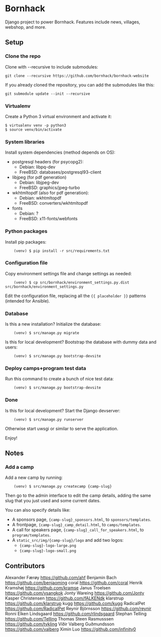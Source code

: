 # Bornhack

Django project to power Bornhack. Features include news, villages, webshop, and more.

## Setup

### Clone the repo
Clone with --recursive to include submodules:

    git clone --recursive https://github.com/bornhack/bornhack-website

If you already cloned the repository, you can add the submodules like this:

    git submodule update --init --recursive

### Virtualenv
Create a Python 3 virtual environment and activate it:
```
$ virtualenv venv -p python3
$ source venv/bin/activate
```

### System libraries
Install system dependencies (method depends on OS):
- postgresql headers (for psycopg2):
  - Debian: libpq-dev
  - FreeBSD: databases/postgresql93-client
- libjpeg (for pdf generation)
  - Debian: libjpeg-dev
  - FreeBSD: graphics/jpeg-turbo
- wkhtmltopdf (also for pdf generation):
  - Debian: wkhtmltopdf
  - FreeBSD: converters/wkhtmltopdf
- fonts
  - Debian: ?
  - FreeBSD: x11-fonts/webfonts

### Python packages
Install pip packages:
```
    (venv) $ pip install -r src/requirements.txt
```

### Configuration file
Copy environment settings file and change settings as needed:
```
    (venv) $ cp src/bornhack/environment_settings.py.dist src/bornhack/environment_settings.py
```

Edit the configuration file, replacing all the ``{{ placeholder }}`` patterns
(intended for Ansible).

### Database
Is this a new installation? Initialize the database:
```
    (venv) $ src/manage.py migrate
```

Is this for local development? Bootstrap the database with dummy data and users:
```
    (venv) $ src/manage.py bootstrap-devsite
```

### Deploy camps+program test data

Run this command to create a bunch of nice test data:

```
    (venv) $ src/manage.py bootstrap-devsite
```


### Done
Is this for local development? Start the Django devserver:
```
    (venv) $ src/manage.py runserver
```

Otherwise start uwsgi or similar to serve the application.

Enjoy!

## Notes

### Add a camp

Add a new camp by running:

```
    (venv) $ src/manage.py createcamp {camp-slug}
```

Then go to the admin interface to edit the camp details, adding the same slug
that you just used and some current dates.

You can also specify details like:

* A sponsors page, `{camp-slug}_sponsors.html`, to `sponsors/templates`.
* A frontpage, `{camp-slug}_camp_detail.html`, to `camps/templates`.
* A call for speakers page, `{camp-slug}_call_for_speakers.html`, to `program/templates`.
* A `static_src/img/{camp-slug}/logo` and add two logos:
    * `{camp-slug}-logo-large.png`
    * `{camp-slug}-logo-small.png`

## Contributors
Alexander Færøy https://github.com/ahf
Benjamin Bach https://github.com/benjaoming
coral https://github.com/coral
Henrik Kramshøj https://github.com/kramse
Janus Troelsen https://github.com/ysangkok
Jonty Wareing https://github.com/Jonty
Kasper Christensen https://github.com/fALKENdk
klarstrup https://github.com/klarstrup
kugg https://github.com/kugg
RadicalPet https://github.com/RadicalPet
Reynir Björnsson https://github.com/reynir
Ronni Elken Lindsgaard https://github.com/rlindsgaard
Stephan Telling https://github.com/Telling
Thomas Steen Rasmusssen https://github.com/tykling
Víðir Valberg Guðmundsson https://github.com/valberg
Ximin Luo https://github.com/infinity0
